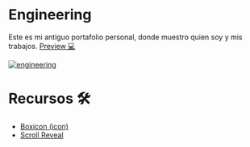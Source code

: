 # Engineering
Este es mi antiguo portafolio personal, donde muestro quien soy y mis trabajos. [Preview 💻](https://brayanforero.github.io/engineering/ "Preview 💻")

[![engineering](https://repository-images.githubusercontent.com/356594949/4f5e9200-a767-11eb-9cbb-d7e95a9adbbc "engineering")](https://repository-images.githubusercontent.com/356594949/4f5e9200-a767-11eb-9cbb-d7e95a9adbbc "engineering")
# Recursos 🛠
- [Boxicon (icon)](https://boxicons.com/ "Boxicon (icon)")
- [Scroll Reveal](https://scrollrevealjs.org/ "Scroll Reveal")
